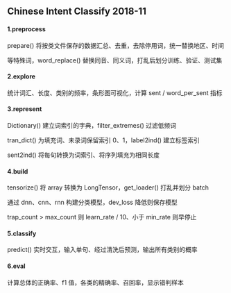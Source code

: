 ## Chinese Intent Classify 2018-11

#### 1.preprocess

prepare() 将按类文件保存的数据汇总、去重，去除停用词，统一替换地区、时间

等特殊词，word_replace() 替换同音、同义词，打乱后划分训练、验证、测试集

#### 2.explore

统计词汇、长度、类别的频率，条形图可视化，计算 sent / word_per_sent 指标

#### 3.represent

Dictionary() 建立词索引的字典，filter_extremes() 过滤低频词

tran_dict() 为填充词、未录词保留索引 0、1，label2ind() 建立标签索引

sent2ind() 将每句转换为词索引、将序列填充为相同长度

#### 4.build

tensorize() 将 array 转换为 LongTensor，get_loader() 打乱并划分 batch

通过 dnn、cnn、rnn 构建分类模型，dev_loss 降低则保存模型

trap_count > max_count 则 learn_rate / 10、小于 min_rate 则早停止

#### 5.classify

predict() 实时交互，输入单句、经过清洗后预测，输出所有类别的概率

#### 6.eval

计算总体的正确率、f1 值，各类的精确率、召回率，显示错判样本